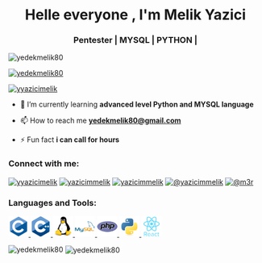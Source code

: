 <h1 align="center">Helle everyone , I'm Melik Yazici</h1>
<h3 align="center">Pentester | MYSQL | PYTHON |</h3>

<p align="left"> <img src="https://komarev.com/ghpvc/?username=yedekmelik80&label=Profile%20views&color=0e75b6&style=flat" alt="yedekmelik80" /> </p>

<p align="left"> <a href="https://github.com/ryo-ma/github-profile-trophy"><img src="https://github-profile-trophy.vercel.app/?username=yedekmelik80" alt="yedekmelik80" /></a> </p>

<p align="left"> <a href="https://twitter.com/yyazicimelik" target="blank"><img src="https://img.shields.io/twitter/follow/yyazicimelik?logo=twitter&style=for-the-badge" alt="yyazicimelik" /></a> </p>

- 🌱 I’m currently learning **advanced level Python and MYSQL language**

- 📫 How to reach me **yedekmelik80@gmail.com**

- ⚡ Fun fact **i can call for hours**


<h3 align="left">Connect with me:</h3>
<p align="left">
<a href="https://twitter.com/yyazicimelik" target="blank"><img align="center" src="https://raw.githubusercontent.com/rahuldkjain/github-profile-readme-generator/master/src/images/icons/Social/twitter.svg" alt="yyazicimelik" height="30" width="40" /></a>
<a href="https://linkedin.com/in/yazicimmelik" target="blank"><img align="center" src="https://raw.githubusercontent.com/rahuldkjain/github-profile-readme-generator/master/src/images/icons/Social/linked-in-alt.svg" alt="yazicimmelik" height="30" width="40" /></a>
<a href="https://instagram.com/yazicimmelik" target="blank"><img align="center" src="https://raw.githubusercontent.com/rahuldkjain/github-profile-readme-generator/master/src/images/icons/Social/instagram.svg" alt="yazicimmelik" height="30" width="40" /></a>
<a href="https://hashnode.com/@yazicimmelik" target="blank"><img align="center" src="https://raw.githubusercontent.com/rahuldkjain/github-profile-readme-generator/master/src/images/icons/Social/hashnode.svg" alt="@yazicimmelik" height="30" width="40" /></a>
<a href="https://medium.com/@m3r" target="blank"><img align="center" src="https://raw.githubusercontent.com/rahuldkjain/github-profile-readme-generator/master/src/images/icons/Social/medium.svg" alt="@m3r" height="30" width="40" /></a>
</p>

<h3 align="left">Languages and Tools:</h3>
<p align="left"> <a href="https://www.cprogramming.com/" target="_blank" rel="noreferrer"> <img src="https://raw.githubusercontent.com/devicons/devicon/master/icons/c/c-original.svg" alt="c" width="40" height="40"/> </a> <a href="https://www.w3schools.com/cpp/" target="_blank" rel="noreferrer"> <img src="https://raw.githubusercontent.com/devicons/devicon/master/icons/cplusplus/cplusplus-original.svg" alt="cplusplus" width="40" height="40"/> </a> <a href="https://www.linux.org/" target="_blank" rel="noreferrer"> <img src="https://raw.githubusercontent.com/devicons/devicon/master/icons/linux/linux-original.svg" alt="linux" width="40" height="40"/> </a> <a href="https://www.mysql.com/" target="_blank" rel="noreferrer"> <img src="https://raw.githubusercontent.com/devicons/devicon/master/icons/mysql/mysql-original-wordmark.svg" alt="mysql" width="40" height="40"/> </a> <a href="https://www.php.net" target="_blank" rel="noreferrer"> <img src="https://raw.githubusercontent.com/devicons/devicon/master/icons/php/php-original.svg" alt="php" width="40" height="40"/> </a> <a href="https://www.python.org" target="_blank" rel="noreferrer"> <img src="https://raw.githubusercontent.com/devicons/devicon/master/icons/python/python-original.svg" alt="python" width="40" height="40"/> </a> <a href="https://reactjs.org/" target="_blank" rel="noreferrer"> <img src="https://raw.githubusercontent.com/devicons/devicon/master/icons/react/react-original-wordmark.svg" alt="react" width="40" height="40"/> </a> </p>

<p><img align="left" src="https://github-readme-stats.vercel.app/api/top-langs?username=yedekmelik80&show_icons=true&locale=en&layout=compact" alt="yedekmelik80" /></p>

<p>&nbsp;<img align="center" src="https://github-readme-stats.vercel.app/api?username=yedekmelik80&show_icons=true&locale=en" alt="yedekmelik80" /></p>
